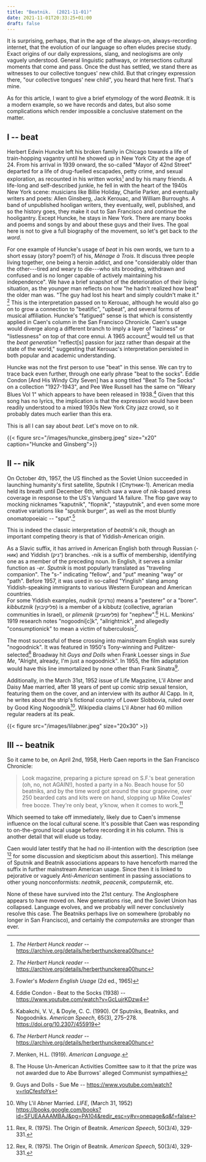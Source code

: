 ```yaml
---
title: "Beatnik.  (2021-11-01)"
date: 2021-11-01T20:33:25+01:00
draft: false
---
```

   
It is surprising, perhaps, that in the age of the always-on, always-recording internet, that the evolution of our language so often eludes precise study.  Exact origins of our daily expressions, slang, and neologisms are only vaguely understood.  General linguistic pathways, or intersections cultural moments that come and pass.  Once the dust has settled, we stand there as witnesses to our collective tongues' new child.  But that cringey expression there, "our collective tongues' new child", you heard that here first.  That's mine.


As for this article, I want to give a brief etymology of the word *Beatnik*.  It is a modern example, so we have records and dates, but also some complications which render impossible a conclusive statement on the matter.

## I -- beat

Herbert Edwin Huncke left his broken family in Chicago towards a life of train-hopping vagantry until he showed up in New York City at the age of 24.  From his arrival in 1939 onward, the so-called "Mayor of 42nd Street" departed for a life of drug-fuelled escapades, petty crime, and sexual exploration, as recounted in his written works[^1] and by his many friends.
A life-long and self-described junkie, he fell in with the heart of the 1940s New York scene: musicians like Billie Holiday, Charlie Parker, and eventually writers and poets: Allen Ginsberg, Jack Kerouac, and William Burroughs.  A band of unpublished hooligan writers, they eventually, well, published, and so the history goes, they make it out to San Francisco and continue the hooligantry.  Except Huncke, he stays in New York.  There are many books and poems and songs by and about these guys and their lives.  The goal here is not to give a full biography of the movement, so let's get back to *the word*.

For one example of Huncke's usage of *beat* in his own words, we turn to a short essay (story? poem?) of his, *Ménage à Trois*.  It discuss three people living together, one being a heroin addict, and one "considerably older than the other---tired and weary to die---who sits brooding, withdrawn and confused and is no longer capable of actively maintaining his independence".  We have a brief snapshot of the deterioration of their living situation, as the younger man reflects on how "he hadn't realized how beat" the older man was.  "The guy had lost his heart and simply couldn't make it." [^1]  This is the interpretation passed on to Kerouac, although he would also go on to grow a connection to "beatific", "upbeat", and several forms of musical affiliation.  Huncke's "fatigued" sense is that which is consistently applied in Caen's column in the San Francisco Chronicle. Caen's usage would diverge along a different branch to imply a layer of "laziness" or "listlessness" on top of that core ennui.  A 1965 account[^4] would tell us that the *beat generation* "reflect[s] passion for jazz rather than despair at the state of the world," suggesting that Kerouac's interpretation persisted in both popular and academic understanding.  

Huncke was not the first person to use "beat" in this sense.  We can try to trace back even further, through one early phrase "beat to the socks".  Eddie Condon [And His Windy City Seven] has a song titled "Beat To The Socks" on a collection "1927-1943", and Pee Wee Russell has the same on "Weary Blues Vol 1" which appears to have been released in 1938.[^5]  Given that this song has no lyrics, the implication is that the expression would have been readily understood to a mixed 1930s New York City jazz crowd, so it probably dates much earlier than this era.

This is all I can say about *beat*.  Let's move on to *nik*.

{{< figure src="/images/huncke_ginsberg.jpeg" size="x20" caption="Huncke and Ginsberg">}}

## II -- nik

On October 4th, 1957, the US flinched as the Soviet Union succeeded in launching humanity's first satellite, Sputnik I (Спутник-1).  American media held its breath until December 6th, which saw a wave of *nik*-based press coverage in response to the US's Vanguard 1A failure. The flop gave way to mocking nicknames "kaputnik", "flopnik", "stayputnik", and even some more creative variations like "sputnik burger", as well as the most bluntly onomatopoeiaic -- "sput".[^6]


This is indeed the classic interpretation of *beatnik*'s *nik*, though an important competing theory is that of Yiddish-American origin.

As a Slavic suffix, it has arrived in American English both through Russian (-ник) and Yiddish (־ניק) branches.  -nik is a suffix of membership, identifying one as a member of the preceding noun.  In English, it serves a similar function as *-er*.  *Sputnik* is most popularly translated as "traveling companion".  The "s-" indicating "fellow", and "put" meaning "way" or "path".  Before 1957, it was used in so-called "Yinglish" slang among Yiddish-speaking immigrants to various Western European and American countries.  
For some Yiddish examples, *nudnik* (נודניק) means a "pesterer" or a "borer".  *kibbutznik* (פּליקיבוץ) is a member of a kibbutz (collective, agrarian communities in Israel), or *plimenik* (פּלימעניק) for "nephew".[^1]  H.L. Menkins' 1919 research notes "nogoodni[c]k", "allrightnick", and allegedly "consumptionick" to mean a victim of tuberculosis[^7].  

The most successful of these crossing into mainstream English was surely "nogoodnick". It was featured in 1950's Tony-winning and Pulitzer-selected[^\*] Broadway hit *Guys and Dolls* when Frank Loesser sings in *Sue Me*, "Alright, already, I'm just a nogoodnick".  In 1955, the film adaptation would have this line immortalized by none other than Frank Sinatra[^9].

Additionally, in the March 31st, 1952 issue of Life Magazine, L'il Abner and Daisy Mae married, after 18 years of pent up comic strip sexual tension, featuring them on the cover, and an interview with its author Al Capp.  In it, he writes about the strip's fictional country of Lower Slobbovia, ruled over by Good King Nogoodnik[^8].  Wikipedia claims L'il Abner had 60 million regular readers at its peak.

{{< figure src="/images/lilabner.jpeg" size="20x30" >}}



## III -- beatnik
So it came to be, on April 2nd, 1958, Herb Caen reports in the San Francisco Chronicle:

> Look magazine, preparing a picture spread on S.F.'s beat generation (oh, no, not AGAIN!), hosted a party in a No. Beach house for 50 beatniks, and by the time word got around the sour grapevine, over 250 bearded cats and kits were on hand, slopping up Mike Cowles' free booze. They're only beat, y'know, when it comes to work.[^3]

Which seemed to take off immediately, likely due to Caen's immense influence on the local cultural scene.  It's possible that Caen was responding to on-the-ground local usage before recording it in his column.  This is another detail that will elude us today.

Caen would later testify that he had no ill-intention with the description (see [^3] for some discussion and skepticism about this assertion).  This mélange of Sputnik and Beatnik associations appears to have henceforth marred the suffix in further mainstream American usage.  Since then it is linked to pejorative or vaguely *Anti-American* sentiment in passing associations to other young nonconformists: *neatnik*, *peacenik*, *computernik*, etc.   

None of these have survived into the 21st century.  The Anglosphere appears to have moved on.  New generations rise, and the Soviet Union has collapsed.  Language evolves, and we probably will never conclusively resolve this case.  The Beatniks perhaps live on somewhere (probably no longer in San Francisco), and certainly the *computerniks* are stronger than ever.



[^1]: *The Herbert Hunck reader* -- https://archive.org/details/herberthunckerea00hunc 
[^2]: Affixes: The building blocks of English -- https://www.affixes.org/alpha/n/-nik.html  
[^3]: Rex, R. (1975). The Origin of Beatnik. *American Speech*, 50(3/4), 329-331.  
[^4]: Fowler's *Modern English
 Usage* (2d ed., 1965)   
[^5]: Eddie Condon - Beat to the Socks (1938) -- https://www.youtube.com/watch?v=GcLujrKDzw4 
[^6]: Kabakchi, V. V., & Doyle, C. C. (1990). Of Sputniks, Beatniks, and Nogoodniks. *American Speech*, 65(3), 275–278. https://doi.org/10.2307/455919  
[^7]: Menken, H.L. (1919). *American Language*.
[^8]: Why L'il Abner Married. *LIFE*, (March 31, 1952) https://books.google.com/books?id=SFUEAAAAMBAJ&pg=PA104&redir_esc=y#v=onepage&q&f=false
[^9]: Guys and Dolls - Sue Me -- https://www.youtube.com/watch?v=rlqCfesfoYs

[^\*]: The House Un-American Activities Comittee saw to it that the prize was not awarded due to Abe Burrows' alleged Communist sympathies
